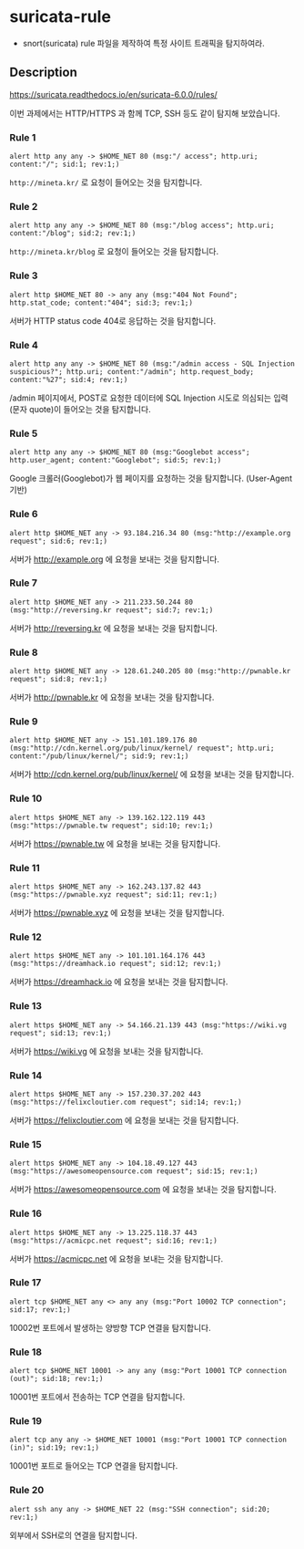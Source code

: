 # suricata-rule
* snort(suricata) rule 파일을 제작하여 특정 사이트 트래픽을 탐지하여라.

## Description
https://suricata.readthedocs.io/en/suricata-6.0.0/rules/

이번 과제에서는 HTTP/HTTPS 과 함께 TCP, SSH 등도 같이 탐지해 보았습니다.

### Rule 1
```
alert http any any -> $HOME_NET 80 (msg:"/ access"; http.uri; content:"/"; sid:1; rev:1;)
```

`http://mineta.kr/` 로 요청이 들어오는 것을 탐지합니다.

### Rule 2
```
alert http any any -> $HOME_NET 80 (msg:"/blog access"; http.uri; content:"/blog"; sid:2; rev:1;)
```

`http://mineta.kr/blog` 로 요청이 들어오는 것을 탐지합니다.

### Rule 3
```
alert http $HOME_NET 80 -> any any (msg:"404 Not Found"; http.stat_code; content:"404"; sid:3; rev:1;)
```

서버가 HTTP status code 404로 응답하는 것을 탐지합니다.

### Rule 4
```
alert http any any -> $HOME_NET 80 (msg:"/admin access - SQL Injection suspicious?"; http.uri; content:"/admin"; http.request_body; content:"%27"; sid:4; rev:1;)
```

/admin 페이지에서, POST로 요청한 데이터에 SQL Injection 시도로 의심되는 입력(문자 quote)이 들어오는 것을 탐지합니다.

### Rule 5
```
alert http any any -> $HOME_NET 80 (msg:"Googlebot access"; http.user_agent; content:"Googlebot"; sid:5; rev:1;)
```

Google 크롤러(Googlebot)가 웹 페이지를 요청하는 것을 탐지합니다. (User-Agent 기반)

### Rule 6
```
alert http $HOME_NET any -> 93.184.216.34 80 (msg:"http://example.org request"; sid:6; rev:1;)
```

서버가 http://example.org 에 요청을 보내는 것을 탐지합니다.

### Rule 7
```
alert http $HOME_NET any -> 211.233.50.244 80 (msg:"http://reversing.kr request"; sid:7; rev:1;)
```

서버가 http://reversing.kr 에 요청을 보내는 것을 탐지합니다.

### Rule 8
```
alert http $HOME_NET any -> 128.61.240.205 80 (msg:"http://pwnable.kr request"; sid:8; rev:1;)
```

서버가 http://pwnable.kr 에 요청을 보내는 것을 탐지합니다.

### Rule 9
```
alert http $HOME_NET any -> 151.101.189.176 80 (msg:"http://cdn.kernel.org/pub/linux/kernel/ request"; http.uri; content:"/pub/linux/kernel/"; sid:9; rev:1;)
```

서버가 http://cdn.kernel.org/pub/linux/kernel/ 에 요청을 보내는 것을 탐지합니다.

### Rule 10
```
alert https $HOME_NET any -> 139.162.122.119 443 (msg:"https://pwnable.tw request"; sid:10; rev:1;)
```

서버가 https://pwnable.tw 에 요청을 보내는 것을 탐지합니다.

### Rule 11
```
alert https $HOME_NET any -> 162.243.137.82 443 (msg:"https://pwnable.xyz request"; sid:11; rev:1;)
```

서버가 https://pwnable.xyz 에 요청을 보내는 것을 탐지합니다.

### Rule 12
```
alert https $HOME_NET any -> 101.101.164.176 443 (msg:"https://dreamhack.io request"; sid:12; rev:1;)
```

서버가 https://dreamhack.io 에 요청을 보내는 것을 탐지합니다.

### Rule 13
```
alert https $HOME_NET any -> 54.166.21.139 443 (msg:"https://wiki.vg request"; sid:13; rev:1;)
```

서버가 https://wiki.vg 에 요청을 보내는 것을 탐지합니다.

### Rule 14
```
alert https $HOME_NET any -> 157.230.37.202 443 (msg:"https://felixcloutier.com request"; sid:14; rev:1;)
```

서버가 https://felixcloutier.com 에 요청을 보내는 것을 탐지합니다.

### Rule 15
```
alert https $HOME_NET any -> 104.18.49.127 443 (msg:"https://awesomeopensource.com request"; sid:15; rev:1;)
```

서버가 https://awesomeopensource.com 에 요청을 보내는 것을 탐지합니다.

### Rule 16
```
alert https $HOME_NET any -> 13.225.118.37 443 (msg:"https://acmicpc.net request"; sid:16; rev:1;)
```

서버가 https://acmicpc.net 에 요청을 보내는 것을 탐지합니다.

### Rule 17
```
alert tcp $HOME_NET any <> any any (msg:"Port 10002 TCP connection"; sid:17; rev:1;)
```

10002번 포트에서 발생하는 양방향 TCP 연결을 탐지합니다.

### Rule 18
```
alert tcp $HOME_NET 10001 -> any any (msg:"Port 10001 TCP connection (out)"; sid:18; rev:1;)
```

10001번 포트에서 전송하는 TCP 연결을 탐지합니다.

### Rule 19
```
alert tcp any any -> $HOME_NET 10001 (msg:"Port 10001 TCP connection (in)"; sid:19; rev:1;)
```

10001번 포트로 들어오는 TCP 연결을 탐지합니다.

### Rule 20
```
alert ssh any any -> $HOME_NET 22 (msg:"SSH connection"; sid:20; rev:1;)
```

외부에서 SSH로의 연결을 탐지합니다.